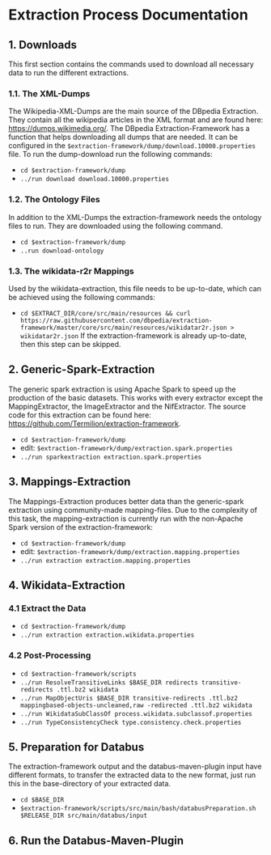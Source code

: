 # Extraction Process Documentation
## 1. Downloads
This first section contains the commands used to download all necessary data to run the different extractions.
### 1.1. The XML-Dumps
The Wikipedia-XML-Dumps are the main source of the DBpedia Extraction. They contain all the wikipedia articles in the XML format and are found here: https://dumps.wikimedia.org/.
The DBpedia Extraction-Framework has a function that helps downloading all dumps that are needed. It can be configured in the `$extraction-framework/dump/download.10000.properties` file. To run the dump-download run the following commands:
- `cd $extraction-framework/dump`
- `../run download download.10000.properties`
### 1.2. The Ontology Files
In addition to the XML-Dumps the extraction-framework needs the ontology files to run. They are downloaded using the following command.
- `cd $extraction-framework/dump`
- `..run download-ontology`
### 1.3. The wikidata-r2r Mappings
Used by the wikidata-extraction, this file needs to be up-to-date, which can be achieved using the following commands: 
- `cd $EXTRACT_DIR/core/src/main/resources && curl https://raw.githubusercontent.com/dbpedia/extraction-framework/master/core/src/main/resources/wikidatar2r.json > wikidatar2r.json`
If the extraction-framework is already up-to-date, then this step can be skipped.
## 2. Generic-Spark-Extraction
The generic spark extraction is using Apache Spark to speed up the production of the basic datasets. This works with every extractor except the MappingExtractor, the ImageExtractor and the NifExtractor. The source code for this extraction can be found here: https://github.com/Termilion/extraction-framework.
- `cd $extraction-framework/dump`
- edit: `$extraction-framework/dump/extraction.spark.properties`
- `../run sparkextraction extraction.spark.properties`

## 3. Mappings-Extraction 
The Mappings-Extraction produces better data than the generic-spark extraction using community-made mapping-files. Due to the complexity of this task, the mapping-extraction is currently run with the non-Apache Spark version of the extraction-framework:
- `cd $extraction-framework/dump`
- edit: `$extraction-framework/dump/extraction.mapping.properties`
- `../run extraction extraction.mapping.properties`

## 4. Wikidata-Extraction
### 4.1 Extract the Data
 - `cd $extraction-framework/dump`
 - `../run extraction extraction.wikidata.properties`
### 4.2 Post-Processing
- `cd $extraction-framework/scripts`
- `../run ResolveTransitiveLinks $BASE_DIR redirects transitive-redirects .ttl.bz2 wikidata`
- `../run MapObjectUris $BASE_DIR transitive-redirects .ttl.bz2 mappingbased-objects-uncleaned,raw -redirected .ttl.bz2 wikidata`
- `../run WikidataSubClassOf process.wikidata.subclassof.properties`
- `../run TypeConsistencyCheck type.consistency.check.properties`

## 5. Preparation for Databus
The extraction-framework output and the databus-maven-plugin input have different formats, to transfer the extracted data to the new format, just run this in the base-directory of your extracted data.
- `cd $BASE_DIR`
- `$extraction-framework/scripts/src/main/bash/databusPreparation.sh $RELEASE_DIR src/main/databus/input`

## 6. Run the Databus-Maven-Plugin
